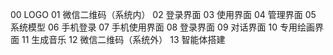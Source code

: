 00 LOGO
01 微信二维码（系统内）
02 登录界面
03 使用界面
04 管理界面
05 系统模型
06 手机登录
07 手机使用界面
08 登录界面
09 对话界面
10 专用绘画界面
11 生成音乐
12 微信二维码（系统外）
13 智能体搭建